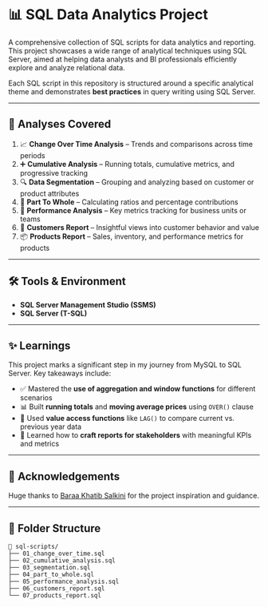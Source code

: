 # 📊 SQL Data Analytics Project

A comprehensive collection of SQL scripts for data analytics and reporting. This project showcases a wide range of analytical techniques using SQL Server, aimed at helping data analysts and BI professionals efficiently explore and analyze relational data.

Each SQL script in this repository is structured around a specific analytical theme and demonstrates **best practices** in query writing using SQL Server.

---

## 🧠 Analyses Covered

1. 📈 **Change Over Time Analysis** – Trends and comparisons across time periods  
2. ➕ **Cumulative Analysis** – Running totals, cumulative metrics, and progressive tracking  
3. 🔍 **Data Segmentation** – Grouping and analyzing based on customer or product attributes  
4. 🧩 **Part To Whole** – Calculating ratios and percentage contributions  
5. 🚀 **Performance Analysis** – Key metrics tracking for business units or teams  
6. 👥 **Customers Report** – Insightful views into customer behavior and value  
7. 📦 **Products Report** – Sales, inventory, and performance metrics for products  

---

## 🛠️ Tools & Environment

- **SQL Server Management Studio (SSMS)**  
- **SQL Server (T-SQL)**

---

## ✨ Learnings

This project marks a significant step in my journey from MySQL to SQL Server. Key takeaways include:

- ✅ Mastered the **use of aggregation and window functions** for different scenarios  
- 📊 Built **running totals** and **moving average prices** using `OVER()` clause  
- 🔁 Used **value access functions** like `LAG()` to compare current vs. previous year data  
- 📄 Learned how to **craft reports for stakeholders** with meaningful KPIs and metrics  

---

## 🙏 Acknowledgements

Huge thanks to [Baraa Khatib Salkini](https://www.linkedin.com/in/baraa-khatib-salkini/) for the project inspiration and guidance.

---

## 📂 Folder Structure 

```plaintext
📁 sql-scripts/
├── 01_change_over_time.sql
├── 02_cumulative_analysis.sql
├── 03_segmentation.sql
├── 04_part_to_whole.sql
├── 05_performance_analysis.sql
├── 06_customers_report.sql
└── 07_products_report.sql
